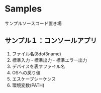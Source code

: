 # Samples
サンプルソースコード置き場
## サンプル１：コンソールアプリ
1. ファイル名(8dot3name)
2. 標準入力・標準出力・標準エラー出力
3. デバイスを表すファイル名
4. OSへの戻り値
5. エスケープシーケンス
6. 環境変数(PATH)

